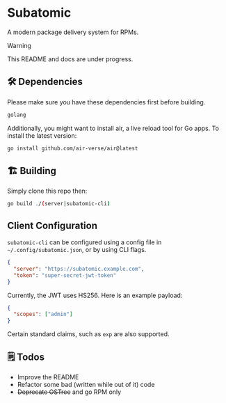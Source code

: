 # Subatomic

A modern package delivery system for RPMs.

> [!WARNING]
> This README and docs are under progress.

## 🛠️ Dependencies

Please make sure you have these dependencies first before building.

```bash
golang
```

Additionally, you might want to install air, a live reload tool for Go apps. To install the latest version:

```bash
go install github.com/air-verse/air@latest
```

## 🏗️ Building

Simply clone this repo then:

```bash
go build ./(server|subatomic-cli)
```

## Client Configuration

`subatomic-cli` can be configured using a config file in `~/.config/subatomic.json`, or by using CLI flags.

```json
{
  "server": "https://subatomic.example.com",
  "token": "super-secret-jwt-token"
}
```

Currently, the JWT uses HS256. Here is an example payload:

```json
{
  "scopes": ["admin"]
}
```

Certain standard claims, such as `exp` are also supported.

## 🗒️ Todos

- Improve the README
- Refactor some bad (written while out of it) code
- ~~Deprecate OSTree~~ and go RPM only
